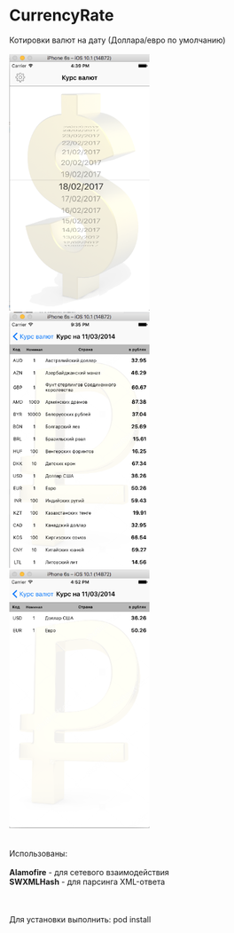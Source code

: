 # CurrencyRate

Котировки валют на дату (Доллара/евро по умолчанию)
<br><br>
<img src='https://raw.githubusercontent.com/llodi/CurrencyRate/master/screen_main.png' width='253' alt='Ex Screen'>
<img src='https://raw.githubusercontent.com/llodi/CurrencyRate/master/screen_rates.png' width='253' alt='Ex Screen'>
<img src='https://raw.githubusercontent.com/llodi/CurrencyRate/master/screen_dollar_rates.png' width='253' alt='Ex Screen'>
<br><br><br>
Использованы:<br><br>
<b>Alamofire</b> - для сетевого взаимодействия <br>
<b>SWXMLHash</b> - для парсинга XML-ответа <br>
<br><br><br>
Для установки выполнить: pod install
